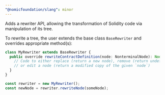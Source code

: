 ```yaml
---
"@nomicfoundation/slang": minor
---
```


Adds a rewriter API, allowing the transformation of Solidity code via manipulation of its tree.

To rewrite a tree, the user extends the base class `BaseRewriter` and overrides appropriate method(s):

```typescript
class MyRewriter extends BaseRewriter {
  public override rewriteContractDefinition(node: NonterminalNode): Node | undefined {
    // Code to either replace (return a new node), remove (return undefined), 
    // or edit a node (return a modified copy of the given `node`)
  }
}

const rewriter = new MyRewriter();
const newNode = rewriter.rewriteNode(someNode);
```
